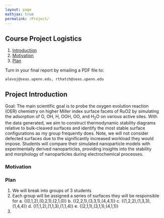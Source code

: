 ```yaml
---
layout: page
mathjax: true
permalink: /Project/
---
```

## Course Project Logistics ##

1. [Introduction](#intro)
2. [Motivation](#MO)
3. [Plan](#Plan)

Turn in your final report by emailing a PDF file to:

```
alevoj@seas.upenn.edu, rthatch@seas.upenn.edu
```
<a name='intro'></a>

## Project Introduction ##

Goal: The main scientific goal is to probe the oxygen evolution reaction (OER) chemistry on higher Miller index surface facets of RuO2 by simulating the adsorption of O, OH, H, OOH, OO, and H<sub>2</sub>O on various active sites. With the data generated, we aim to construct thermodynamic stability diagrams relative to bulk-cleaved surfaces and identify the most stable surface configurations as my group frequently does. Note, we will not consider defected surfaces due to the significantly increased workload they would impose. Students will compare their simulated nanoparticle models with experimentally derived nanoparticles, providing insights into the stability and morphology of nanoparticles during electrochemical processes.

### Motivation ###


<a name='MO'></a>

### Plan ###

<a name='Plan'></a>

1. We will break into groups of 3 students
2. Each group will be assigned a series of surfaces they will be responsible for
       a. {(0,1,2),(0,2,1),(2,1,0)}
       b. {(2,2,1),(3,3,1),(4,4,1)}
       c. {(1,2,2),(1,3,3),(1,4,4)}
       d. {(1,1,2),(1,1,3),(1,1,4)}
       e. {(2,1,1),(3,1,1),(4,1,1)}
3. 


